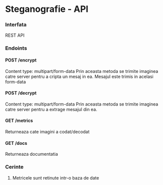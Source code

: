 # Steganografie - API

### Interfata
REST API

### Endoints
#### POST /encrypt
Content type: multipart/form-data
Prin aceasta metoda se trimite imaginea catre server pentru a cripta un mesaj in ea.
Mesajul este trimis in acelasi form-data

#### POST /decrypt
Content type: multipart/form-data
Prin aceasta metoda se trimite imaginea catre server pentru a extrage mesajul din ea.

#### GET /metrics
Returneaza cate imagini a codat/decodat

#### GET /docs
Returneaza documentatia

### Cerinte
1. Metricele sunt retinute intr-o baza de date